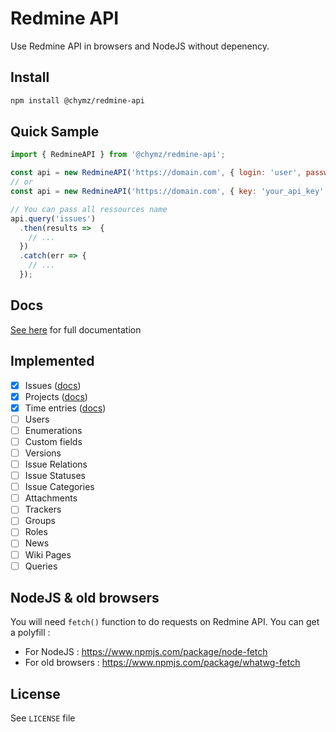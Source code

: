 # Redmine API
Use Redmine API in browsers and NodeJS without depenency.

## Install
```sh
npm install @chymz/redmine-api
```

## Quick Sample
```js
import { RedmineAPI } from '@chymz/redmine-api';

const api = new RedmineAPI('https://domain.com', { login: 'user', password: 'pass' });
// or
const api = new RedmineAPI('https://domain.com', { key: 'your_api_key' });

// You can pass all ressources name
api.query('issues')
  .then(results =>  {
    // ...
  })
  .catch(err => {
    // ...
  });
```

## Docs
[See here](docs/README.md) for full documentation

## Implemented
- [x]  Issues ([docs](docs/issues.md))
- [x]  Projects ([docs](docs/projects.md))
- [x]  Time entries ([docs](docs/time_entries.md))
- [ ]  Users
- [ ]  Enumerations
- [ ]  Custom fields
- [ ]  Versions
- [ ]  Issue Relations
- [ ]  Issue Statuses
- [ ]  Issue Categories
- [ ]  Attachments
- [ ]  Trackers
- [ ]  Groups
- [ ]  Roles
- [ ]  News
- [ ]  Wiki Pages
- [ ]  Queries

## NodeJS & old browsers
You will need `fetch()` function to do requests on Redmine API. You can get a polyfill :
  - For NodeJS : https://www.npmjs.com/package/node-fetch
  - For old browsers : https://www.npmjs.com/package/whatwg-fetch

## License
See `LICENSE` file
